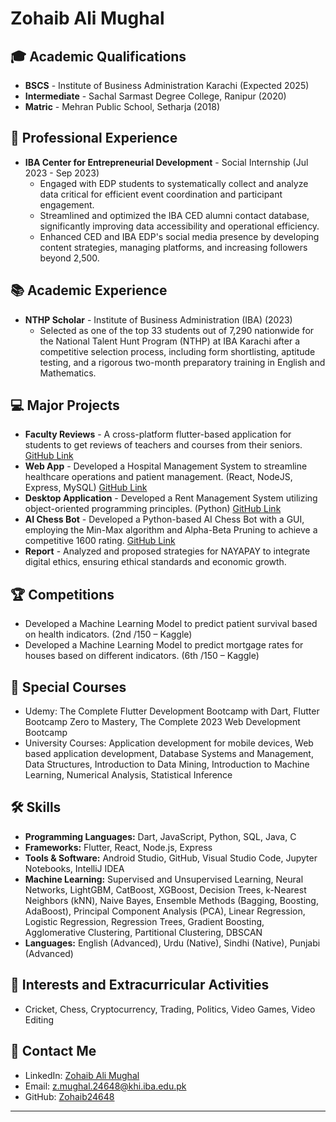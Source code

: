 
# Zohaib Ali Mughal

## 🎓 Academic Qualifications
- **BSCS** - Institute of Business Administration Karachi (Expected 2025)
- **Intermediate** - Sachal Sarmast Degree College, Ranipur (2020)
- **Matric** - Mehran Public School, Setharja (2018)

## 💼 Professional Experience
- **IBA Center for Entrepreneurial Development** - Social Internship (Jul 2023 - Sep 2023)
  - Engaged with EDP students to systematically collect and analyze data critical for efficient event coordination and participant engagement.
  - Streamlined and optimized the IBA CED alumni contact database, significantly improving data accessibility and operational efficiency.
  - Enhanced CED and IBA EDP's social media presence by developing content strategies, managing platforms, and increasing followers beyond 2,500.

## 📚 Academic Experience
- **NTHP Scholar** - Institute of Business Administration (IBA) (2023)
  - Selected as one of the top 33 students out of 7,290 nationwide for the National Talent Hunt Program (NTHP) at IBA Karachi after a competitive selection process, including form shortlisting, aptitude testing, and a rigorous two-month preparatory training in English and Mathematics.

## 💻 Major Projects
- **Faculty Reviews** - A cross-platform flutter-based application for students to get reviews of teachers and courses from their seniors. [GitHub Link](https://github.com/Zohaib24648/faculty_review/tree/master)
- **Web App** - Developed a Hospital Management System to streamline healthcare operations and patient management. (React, NodeJS, Express, MySQL) [GitHub Link](https://github.com/Zohaib24648/HMS)
- **Desktop Application** - Developed a Rent Management System utilizing object-oriented programming principles. (Python) [GitHub Link](https://github.com/Zohaib24648/RMS)
- **AI Chess Bot** - Developed a Python-based AI Chess Bot with a GUI, employing the Min-Max algorithm and Alpha-Beta Pruning to achieve a competitive 1600 rating. [GitHub Link](https://github.com/Zohaib24648/ChessBot)
- **Report** - Analyzed and proposed strategies for NAYAPAY to integrate digital ethics, ensuring ethical standards and economic growth.

## 🏆 Competitions
- Developed a Machine Learning Model to predict patient survival based on health indicators. (2nd /150 – Kaggle)
- Developed a Machine Learning Model to predict mortgage rates for houses based on different indicators. (6th /150 – Kaggle)

## 📖 Special Courses
- Udemy: The Complete Flutter Development Bootcamp with Dart, Flutter Bootcamp Zero to Mastery, The Complete 2023 Web Development Bootcamp
- University Courses: Application development for mobile devices, Web based application development, Database Systems and Management, Data Structures, Introduction to Data Mining, Introduction to Machine Learning, Numerical Analysis, Statistical Inference

## 🛠 Skills
- **Programming Languages:** Dart, JavaScript, Python, SQL, Java, C
- **Frameworks:** Flutter, React, Node.js, Express
- **Tools & Software:** Android Studio, GitHub, Visual Studio Code, Jupyter Notebooks, IntelliJ IDEA
- **Machine Learning:** Supervised and Unsupervised Learning, Neural Networks, LightGBM, CatBoost, XGBoost, Decision Trees, k-Nearest Neighbors (kNN), Naive Bayes, Ensemble Methods (Bagging, Boosting, AdaBoost), Principal Component Analysis (PCA), Linear Regression, Logistic Regression, Regression Trees, Gradient Boosting, Agglomerative Clustering, Partitional Clustering, DBSCAN
- **Languages:** English (Advanced), Urdu (Native), Sindhi (Native), Punjabi (Advanced)

## 🎯 Interests and Extracurricular Activities
- Cricket, Chess, Cryptocurrency, Trading, Politics, Video Games, Video Editing

## 📱 Contact Me
- LinkedIn: [Zohaib Ali Mughal](https://www.linkedin.com/in/zohaibmughal24648)
- Email: [z.mughal.24648@khi.iba.edu.pk](mailto:z.mughal.24648@khi.iba.edu.pk)
- GitHub: [Zohaib24648](https://github.com/Zohaib24648)

---

